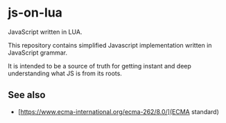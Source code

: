 # js-on-lua
JavaScript written in LUA.

This repository contains simplified Javascript implementation written in JavaScript grammar.

It is intended to be a source of truth for getting instant and deep understanding what JS is from its roots.

## See also

- [https://www.ecma-international.org/ecma-262/8.0/](ECMA standard)
